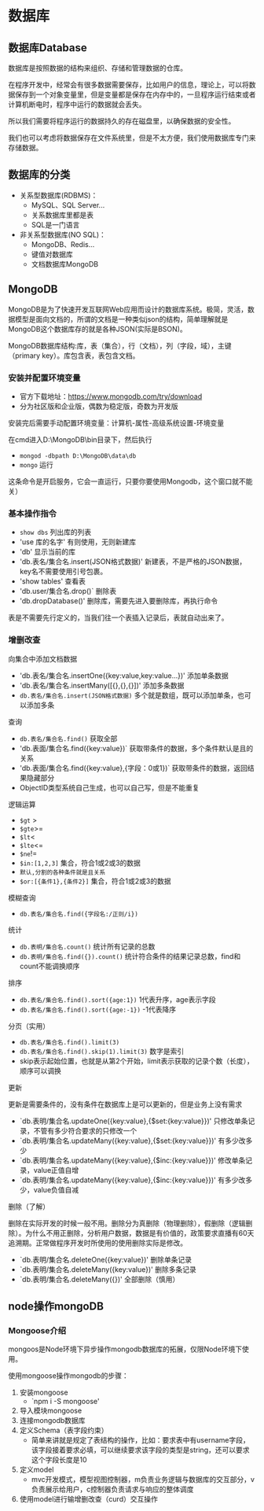 # 数据库

## 数据库Database

数据库是按照数据的结构来组织、存储和管理数据的仓库。

在程序开发中，经常会有很多数据需要保存，比如用户的信息，理论上，可以将数据保存到一个对象变量里，但是变量都是保存在内存中的，一旦程序运行结束或者计算机断电时，程序中运行的数据就会丢失。

所以我们需要将程序运行的数据持久的存在磁盘里，以确保数据的安全性。

我们也可以考虑将数据保存在文件系统里，但是不太方便，我们使用数据库专门来存储数据。

## 数据库的分类

- 关系型数据库(RDBMS)：
  - MySQL、SQL Server...
  - 关系数据库里都是表
  - SQL是一门语言
- 非关系型数据库(NO SQL)：
  - MongoDB、Redis...
  - 键值对数据库
  - 文档数据库MongoDB

## MongoDB

MongoDB是为了快速开发互联网Web应用而设计的数据库系统。极简，灵活，数据模型是面向文档的，所谓的文档是一种类似json的结构，简单理解就是MongoDB这个数据库存的就是各种JSON(实际是BSON)。

MongoDB数据库结构:库，表（集合），行（文档），列（字段，域），主键（primary key）。库包含表，表包含文档。

### 安装并配置环境变量

- 官方下载地址：https://www.mongodb.com/try/download
- 分为社区版和企业版，偶数为稳定版，奇数为开发版

安装完后需要手动配置环境变量：计算机-属性-高级系统设置-环境变量

在cmd进入D:\MongoDB\bin目录下，然后执行

- `mongod -dbpath D:\MongoDB\data\db`
- `mongo` 运行

这条命令是开启服务，它会一直运行，只要你要使用Mongodb，这个窗口就不能关）

### 基本操作指令

- `show dbs` 列出库的列表
- 'use 库的名字' 有则使用，无则新建库
- 'db' 显示当前的库
- 'db.表名/集合名.insert(JSON格式数据)'  新建表，不是严格的JSON数据，key名不需要使用引号包裹。
- 'show tables' 查看表
- 'db.user/集合名.drop()` 删除表
- 'db.dropDatabase()' 删除库，需要先进入要删除库，再执行命令

表是不需要先行定义的，当我们往一个表插入记录后，表就自动出来了。

### 增删改查

向集合中添加文档数据

- 'db.表名/集合名.insertOne({key:value,key:value...})' 添加单条数据
- 'db.表名/集合名.insertMany([{},{},{}])' 添加多条数据
- `db.表名/集合名.insert(JSON格式数据)` 多个就是数组，既可以添加单条，也可以添加多条

查询

- `db.表名/集合名.find()` 获取全部
- 'db.表面/集合名.find({key:value})` 获取带条件的数据，多个条件默认是且的关系
- 'db.表面/集合名.find({key:value},{字段：0或1})` 获取带条件的数据，返回结果隐藏部分
- ObjectID类型系统自己生成，也可以自己写，但是不能重复

逻辑运算

- `$gt` >
- `$gte`>=
- `$lt`<
- `$lte`<=
- `$ne`!=
- `$in:[1,2,3]` 集合，符合1或2或3的数据
- `默认,分割的各种条件就是且关系`
- `$or:[{条件1},{条件2}]` 集合，符合1或2或3的数据

模糊查询

- `db.表名/集合名.find({字段名:/正则/i})`

统计

- `db.表明/集合名.count()` 统计所有记录的总数
- `db.表明/集合名.find({}).count()` 统计符合条件的结果记录总数，find和count不能调换顺序

排序

- `db.表名/集合名.find().sort({age:1})` 1代表升序，age表示字段
- `db.表名/集合名.find().sort({age:-1})` -1代表降序

分页（实用）

- `db.表名/集合名.find().limit(3)`
- `db.表名/集合名.find().skip(1).limit(3)` 数字是索引
- skip表示起始位置，也就是从第2个开始，limit表示获取的记录个数（长度），顺序可以调换

更新

更新是需要条件的，没有条件在数据库上是可以更新的，但是业务上没有需求

- `db.表明/集合名.updateOne({key:value},{$set:{key:value}})' 只修改单条记录，不管有多少符合要求的只修改一个
- `db.表明/集合名.updateMany({key:value},{$set:{key:value}})' 有多少改多少
- `db.表明/集合名.updateMany({key:value},{$inc:{key:value}})' 修改单条记录，value正值自增
- `db.表明/集合名.updateMany({key:value},{$inc:{key:value}})' 有多少改多少，value负值自减

删除（了解）

删除在实际开发的时候一般不用。删除分为真删除（物理删除），假删除（逻辑删除）。为什么不用正删除，分析用户数据，数据是有价值的，政策要求直播有60天追溯期。正常做程序开发时所使用的使用删除实际是修改。

- `db.表明/集合名.deleteOne({key:value})' 删除单条记录
- `db.表明/集合名.deleteMany({key:value})' 删除多条记录
- `db.表明/集合名.deleteMany({})' 全部删除（慎用）

## node操作mongoDB

### Mongoose介绍

mongoos是Node环境下异步操作mongodb数据库的拓展，仅限Node环境下使用。

使用mongoose操作mongodb的步骤：

1. 安装mongoose
   - `npm i -S mongoose'
2. 导入模块mongoose
3. 连接mongodb数据库
4. 定义Schema（表字段约束）
   - 简单来讲就是规定了表结构的操作，比如：要求表中有username字段，该字段接着要求必填，可以继续要求该字段的类型是string，还可以要求这个字段长度是10
5. 定义model
   - mvc开发模式，模型视图控制器，m负责业务逻辑与数据库的交互部分，v负责展示给用户，c控制器负责请求与响应的整体调度
6. 使用model进行输增删改查（curd）交互操作
